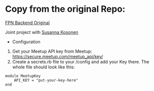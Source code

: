 # Copy from the original Repo:
<a href="https://github.com/sxkosone/fpn-backend">FPN Backend Original</a>

Joint project with <a href="https://github.com/sxkosone">Susanna Kosonen</a>


* Configuration
1. Get your Meetup API key from Meetup: https://secure.meetup.com/meetup_api/key/
2. Create a secrets.rb file to your /config and add your Key there. The whole file should look like this:

```
module MeetupKey
    API_KEY = "put-your-key-here"
end
```

